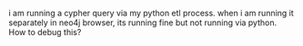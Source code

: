 i am running a cypher query via my python etl process. when i am running it separately in neo4j browser, its running fine but not running via python. How to debug this?

